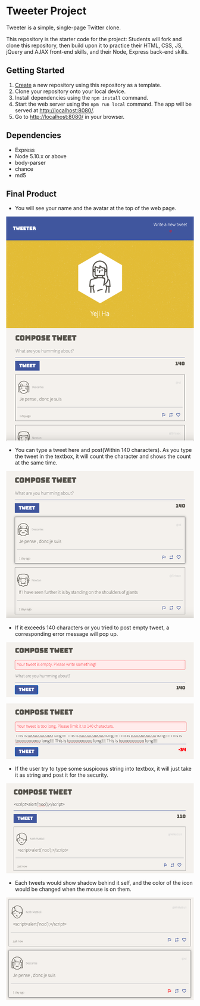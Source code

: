 # Tweeter Project

Tweeter is a simple, single-page Twitter clone.

This repository is the starter code for the project: Students will fork and clone this repository, then build upon it to practice their HTML, CSS, JS, jQuery and AJAX front-end skills, and their Node, Express back-end skills.

## Getting Started

1. [Create](https://docs.github.com/en/repositories/creating-and-managing-repositories/creating-a-repository-from-a-template) a new repository using this repository as a template.
2. Clone your repository onto your local device.
3. Install dependencies using the `npm install` command.
3. Start the web server using the `npm run local` command. The app will be served at <http://localhost:8080/>.
4. Go to <http://localhost:8080/> in your browser.

## Dependencies

- Express
- Node 5.10.x or above
- body-parser
- chance
- md5

## Final Product

- You will see your name and the avatar at the top of the web page.

![](/public/images/Screenshot_homepage.png)


- You can type a tweet here and post(Within 140 characters). As you type the tweet in the textbox, it will count the character and shows the count at the same time. 

![](/public/images/Screenshot_compose%20tweet.png)


- If it exceeds 140 characters or you tried to post empty tweet, a corresponding error message will pop up.

![](/public/images/Screenshot_error_0.png)

![](/public/images/Screenshot_error_1.png)



- If the user try to type some suspicous string into textbox, it will just take it as string and post it for the security.

![](/public/images/Screenshot_security.png)


- Each tweets would show shadow behind it self, and the color of the icon would be changed when the mouse is on them. 

![](/public/images/Screenshot_shadow.png)

